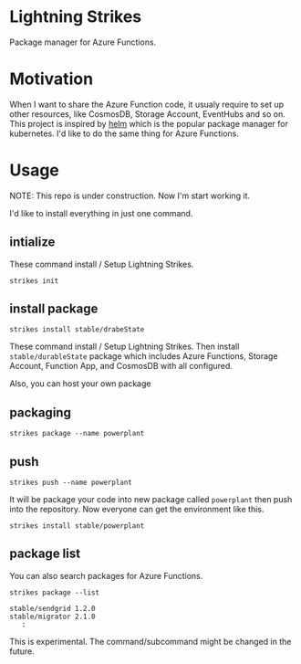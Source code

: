 # Lightning Strikes

Package manager for Azure Functions.

# Motivation

When I want to share the Azure Function code, it usualy require to set up other resources, like CosmosDB, Storage Account, EventHubs and so on. This project is inspired by [helm](https://docs.helm.sh/) which is the popular package manager for kubernetes. I'd like to do the same thing for Azure Functions.

# Usage

NOTE: This repo is under construction. Now I'm start working it. 

I'd like to install everything in just one command. 

## intialize

These command install / Setup Lightning Strikes.

```
strikes init 
```

## install package

```
strikes install stable/drabeState
```

These command install / Setup Lightning Strikes. Then install `stable/durableState`  package which includes Azure Functions, Storage Account, Function App, and CosmosDB with all configured. 

Also, you can host your own package

## packaging 

```
strikes package --name powerplant
```

## push  

```
strikes push --name powerplant
```

It will be package your code into new package called `powerplant` then push into the repository. Now everyone can get the environment like this.

```
strikes install stable/powerplant
```

## package list 

You can also search packages for Azure Functions.

```
strikes package --list

stable/sendgrid 1.2.0
stable/migrator 2.1.0
   :
```

This is experimental. The command/subcommand might be changed in the future.

